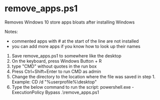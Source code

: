 # remove_apps.ps1
Removes Windows 10 store apps bloats after installing Windows

Notes:
- commented apps with # at the start of the line are not installed
- you can add more apps if you know how to look up their names

1. Save remove_apps.ps1 to somewhere like the desktop
2. On the keyboard, press Windows Button + R
3. type "CMD" without quotes in the run box
4. Press Ctrl+Shift+Enter to run CMD as admin
5. Change the directory to the location where the file was saved in step 1.
  Example: CD /d "%userprofile%\desktop"
6. Type the below command to run the script:
powershell.exe -ExecutionPolicy Bypass .\remove_apps.ps1
